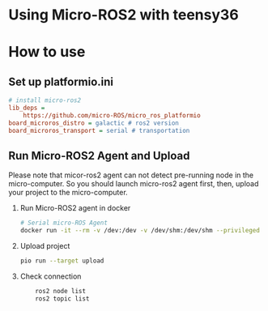 # Using Micro-ROS2 with teensy36

# How to use
## Set up platformio.ini
```ini
# install micro-ros2
lib_deps =
    https://github.com/micro-ROS/micro_ros_platformio
board_microros_distro = galactic # ros2 version
board_microros_transport = serial # transportation
```

## Run Micro-ROS2 Agent and Upload 
Please note that micor-ros2 agent can not detect pre-running node in the micro-computer. So you should launch micro-ros2 agent first, then, upload your project to the micro-computer.

1. Run Micro-ROS2 agent in docker
    ```bash
    # Serial micro-ROS Agent
    docker run -it --rm -v /dev:/dev -v /dev/shm:/dev/shm --privileged --net=host microros/micro-ros-agent:$ROS_DISTRO serial --dev [YOUR BOARD PORT] -v6
    ```

2. Upload project
    ```bash
    pio run --target upload
    ```
3. Check connection
    ```bash
        ros2 node list
        ros2 topic list
    ```